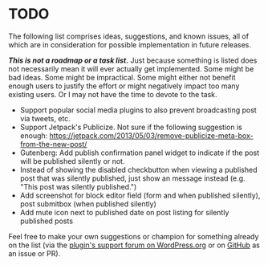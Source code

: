 # TODO

The following list comprises ideas, suggestions, and known issues, all of which are in consideration for possible implementation in future releases.

***This is not a roadmap or a task list.*** Just because something is listed does not necessarily mean it will ever actually get implemented. Some might be bad ideas. Some might be impractical. Some might either not benefit enough users to justify the effort or might negatively impact too many existing users. Or I may not have the time to devote to the task.

* Support popular social media plugins to also prevent broadcasting post via tweets, etc.
* Support Jetpack's Publicize. Not sure if the following suggestion is enough:
  https://jetpack.com/2013/05/03/remove-publicize-meta-box-from-the-new-post/
* Gutenberg: Add publish confirmation panel widget to indicate if the post will be published silently or not.
* Instead of showing the disabled checkbutton when viewing a published post that was silently published, just show an message instead (e.g. "This post was silently published.")
* Add screenshot for block editor field (form and when published silently), post submitbox (when published silently)
* Add mute icon next to published date on post listing for silently published posts

Feel free to make your own suggestions or champion for something already on the list (via the [plugin's support forum on WordPress.org](https://wordpress.org/support/plugin/silent-publish/) or on [GitHub](https://github.com/coffee2code/silent-publish/) as an issue or PR).